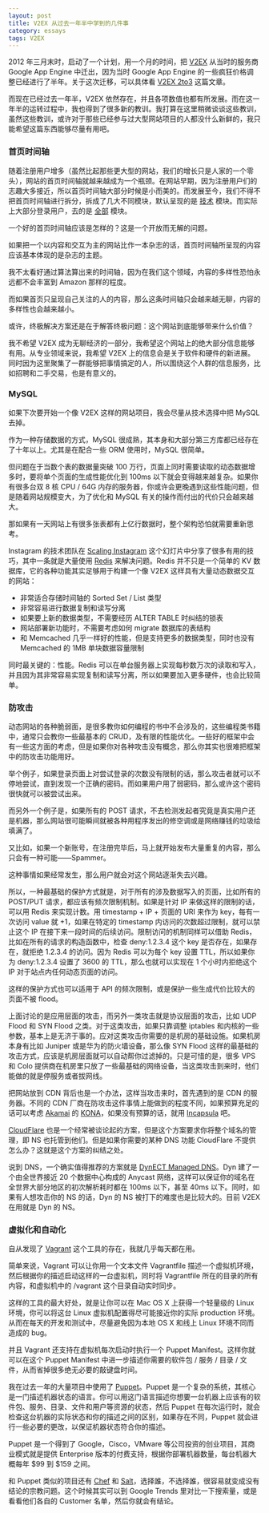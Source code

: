 ```yaml
---
layout: post
title: V2EX 从过去一年半中学到的几件事
category: essays
tags: V2EX
---
```


2012 年三月末时，启动了一个计划，用一个月的时间，把 [V2EX](http://www.v2ex.com/) 从当时的服务商 Google App Engine 中迁出，因为当时 Google App Engine 的一些疯狂价格调整已经进行了半年。关于这次迁移，可以具体看 [V2EX 2to3](/essays/2012/04/25/v2ex-2to3/) 这篇文章。

而现在已经过去一年半，V2EX 依然存在，并且各项数值也都有所发展。而在这一年半的运转过程中，我也得到了很多新的教训。我打算在这里稍微谈谈这些教训，虽然这些教训，或许对于那些已经参与过大型网站项目的人都没什么新鲜的，我只能希望这篇东西能够尽量有用吧。

### 首页时间轴

随着注册用户增多（虽然比起那些更大型的网站，我们的增长只是人家的一个零头），网站的首页时间轴就越来越成为一个瓶颈。在网站早期，因为注册用户们的志趣大多接近，所以首页时间轴大部分时候是小而美的。而发展至今，我们不得不把首页时间轴进行拆分，拆成了几大不同模块，默认呈现的是 [技术](http://www.v2ex.com/?tab=tech) 模块。而实际上大部分登录用户，去的是 [全部](http://www.v2ex.com/?tab=all) 模块。

一个好的首页时间轴应该是怎样的？这是一个开放而无解的问题。

如果把一个以内容和交互为主的网站比作一本杂志的话，首页时间轴所呈现的内容应该基本体现的是杂志的主题。

我不太看好通过算法算出来的时间轴，因为在我们这个领域，内容的多样性恐怕永远都不会丰富到 Amazon 那样的程度。

而如果首页只呈现自己关注的人的内容，那么这条时间轴只会越来越无聊，内容的多样性也会越来越小。

或许，终极解决方案还是在于解答终极问题：这个网站到底能够带来什么价值？

我不希望 V2EX 成为无聊经济的一部分，我希望这个网站上的绝大部分信息能够有用。从专业领域来说，我希望 V2EX 上的信息会是关于软件和硬件的新进展。同时因为这里聚集了一群能够把事情搞定的人，所以围绕这个人群的信息服务，比如招聘和二手交易，也是有意义的。

### MySQL

如果下次要开始一个像 V2EX 这样的网站项目，我会尽量从技术选择中把 MySQL 去掉。

作为一种存储数据的方式，MySQL 很成熟，其本身和大部分第三方库都已经存在了十年以上。尤其是在配合一些 ORM 使用时，MySQL 很简单。

但问题在于当数个表的数据量突破 100 万行，页面上同时需要读取的动态数据增多时，要将单个页面的生成性能优化到 100ms 以下就会变得越来越复杂。如果你有很多台双 8 核 CPU / 64G 内存的服务器，你或许会更晚遇到这些性能问题，但是随着网站规模变大，为了优化和 MySQL 有关的操作而付出的代价只会越来越大。

那如果有一天网站上有很多张表都有上亿行数据时，整个架构恐怕就需要重新思考。

Instagram 的技术团队在 [Scaling Instagram](http://techcrunch.com/2012/04/12/how-to-scale-a-1-billion-startup-a-guide-from-instagram-co-founder-mike-krieger/) 这个幻灯片中分享了很多有用的技巧，其中一条就是大量使用 [Redis](http://redis.io/) 来解决问题。Redis 并不只是一个简单的 KV 数据库，它的各种功能其实足够用于构建一个像 V2EX 这样具有大量动态数据交互的网站：

* 非常适合存储时间轴的 Sorted Set / List 类型
* 非常容易进行数据复制和读写分离
* 如果要上新的数据类型，不需要经历 ALTER TABLE 时纠结的锁表
* 网站部署新功能时，不需要考虑如何 migrate 数据库的表结构
* 和 Memcached 几乎一样好的性能，但是支持更多的数据类型，同时也没有 Memcached 的 1MB 单块数据容量限制

同时最关键的：性能。Redis 可以在单台服务器上实现每秒数万次的读取和写入，并且因为其非常容易实现复制和读写分离，所以如果要加入更多硬件，也会比较简单。

### 防攻击

动态网站的各种脆弱面，是很多教你如何编程的书中不会涉及的，这些编程类书籍中，通常只会教你一些最基本的 CRUD，及有限的性能优化。一些好的框架中会有一些这方面的考虑，但是如果你对各种攻击没有概念，那么你其实也很难把框架中的防攻击功能用好。

举个例子，如果登录页面上对尝试登录的次数没有限制的话，那么攻击者就可以不停地尝试，直到发现一个正确的密码。而如果用户用了弱密码，那么或许这个密码很快就可以被尝试出来。

而另外一个例子是，如果所有的 POST 请求，不去检测发起者究竟是真实用户还是机器，那么网站很可能瞬间就被各种用程序发出的修空调或是网络赚钱的垃圾给填满了。

又比如，如果一个新账号，在注册完毕后，马上就开始发布大量重复的内容，那么只会有一种可能——Spammer。

这种事情如果经常发生，那么用户就会对这个网站逐渐失去兴趣。

所以，一种最基础的保护方式就是，对于所有的涉及数据写入的页面，比如所有的 POST/PUT 请求，都应该有频次限制机制。如果是针对 IP 来做这样的限制的话，可以用 Redis 来实现计数。用 timestamp + IP + 页面的 URI 来作为 key，每有一次访问 value 就 +1，如果在特定的 timestamp 内访问的次数超过限制，就可以禁止这个 IP 在接下来一段时间的后续访问。限制访问的机制同样可以借助 Redis，比如在所有的请求的构造函数中，检查 deny:1.2.3.4 这个 key 是否存在，如果存在，就拒绝 1.2.3.4 的访问。因为 Redis 可以为每个 key 设置 TTL，所以如果你为 deny:1.2.3.4 设置了 3600 的 TTL，那么也就可以实现在 1 个小时内拒绝这个 IP 对于站点内任何动态页面的访问。

这样的保护方式也可以适用于 API 的频次限制，或是保护一些生成代价比较大的页面不被 flood。

上面讨论的是应用层面的攻击，而另外一类攻击就是协议层面的攻击，比如 UDP Flood 和 SYN Flood 之类。对于这类攻击，如果只靠调整 iptables 和内核的一些参数，基本上是无济于事的。应对这类攻击你需要的是机房的基础设施。如果机房本身有比如 Juniper 或是华为的防火墙设备，那么像 SYN Flood 这样的最基础的攻击方式，应该是机房层面就可以自动帮你过滤掉的。只是可惜的是，很多 VPS 和 Colo 提供商在机房里只放了一些最基础的网络设备，当这类攻击到来时，他们能做的就是停服务或者拔网线。

把网站放到 CDN 背后也是一个办法，这样当攻击来时，首先遇到的是 CDN 的服务器。不同的 CDN 厂商在防攻击这件事情上能做到的程度不同，如果预算充足的话可以考虑 [Akamai](http://www.akamai.com/) 的 [KONA](http://www.akamai.com/html/solutions/kona-solutions.html)，如果没有预算的话，就用 [Incapsula](http://www.incapsula.com/) 吧。

[CloudFlare](https://www.cloudflare.com/) 也是一个经常被谈论起的方案，但是这个方案要求你将整个域名的管理，即 NS 也托管到他们。但是如果你需要的某种 DNS 功能 CloudFlare 不提供怎么办？这就是这个方案的纠结之处。

说到 DNS，一个确实值得推荐的方案就是 [DynECT Managed DNS](http://dyn.com/dns/business/)。Dyn 建了一个由全世界接近 20 个数据中心构成的 Anycast 网络，这样可以保证你的域名在全世界大部分地区的初次解析耗时都在 100ms 以下，甚至 40ms 以下。同时，如果有人想攻击你的 NS 的话，Dyn 的 NS 被打下的难度也是比较大的。目前 V2EX 在用就是 Dyn 的 NS。

### 虚拟化和自动化

自从发现了 [Vagrant](http://www.vagrantup.com/) 这个工具的存在，我就几乎每天都在用。

简单来说，Vagrant 可以让你用一个文本文件 Vagrantfile 描述一个虚拟机环境，然后根据你的描述启动这样的一台虚拟机，同时将 Vagrantfile 所在的目录的所有内容，和虚拟机中的 /vagrant 这个目录自动实时同步。

这样的工具的最大好处，就是让你可以在 Mac OS X 上获得一个轻量级的 Linux 环境，你可以将这台 Linux 虚拟机配置得尽可能接近你的实际 production 环境。从而在每天的开发和测试中，尽量避免因为本地 OS X 和线上 Linux 环境不同而造成的 bug。

并且 Vagrant 还支持在虚拟机每次启动时执行一个 Puppet Manifest。这样你就可以在这个 Puppet Manifest 中进一步描述你需要的软件包 / 服务 / 目录 / 文件，从而省掉很多绝无必要的敲键盘时间。

我在过去一年的大量项目中使用了 [Puppet](http://www.puppetlabs.com/)。Puppet 是一个复杂的系统，其核心是一门描述机器状态的语言。你可以用这门语言描述你想要一台机器上应该有的软件包、服务、目录、文件和用户等资源的状态，然后 Puppet 在每次运行时，就会检查这台机器的实际状态和你的描述之间的区别，如果存在不同，Puppet 就会进行一些必要的更改，以保证机器状态符合你的描述。

Puppet 是一个得到了 Google，Cisco，VMware 等公司投资的创业项目，其商业模式就是提供 Enterprise 版本的付费支持，根据你部署机器数量，每台机器大概每年 $99 到 $159 之间。

和 Puppet 类似的项目还有 [Chef](http://www.opscode.com/chef/) 和 [Salt](http://saltstack.com/)，选择誰，不选择誰，很容易就变成没有结论的宗教问题。这个时候其实可以到 Google Trends 里对比一下搜索量，或是看看他们各自的 Customer 名单，然后你就会有结论。